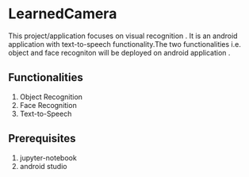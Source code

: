 # LearnedCamera

This project/application focuses on visual recognition .
It is an android application with text-to-speech functionality.The two functionalities i.e. object and face
recogniton will be deployed on android application . 

## Functionalities

1. Object Recognition
2. Face Recognition
3. Text-to-Speech

## Prerequisites

1. jupyter-notebook
2. android studio 